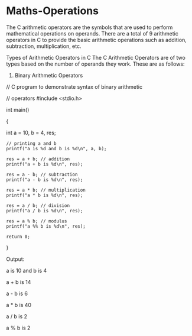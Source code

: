 # Maths-Operations

The C arithmetic operators are the symbols that are used to perform mathematical operations on operands. There are a total of 9 arithmetic operators in C to provide the basic arithmetic operations such as addition, subtraction, multiplication, etc.

Types of Arithmetic Operators in C
The C Arithmetic Operators are of two types based on the number of operands they work. These are as follows:

1. Binary Arithmetic Operators

// C program to demonstrate syntax of binary arithmetic

// operators
#include <stdio.h>
 
int main()

{
  
  int a = 10, b = 4, res;
 
    // printing a and b
    printf("a is %d and b is %d\n", a, b);
 
    res = a + b; // addition
    printf("a + b is %d\n", res);
 
    res = a - b; // subtraction
    printf("a - b is %d\n", res);
 
    res = a * b; // multiplication
    printf("a * b is %d\n", res);
 
    res = a / b; // division
    printf("a / b is %d\n", res);
 
    res = a % b; // modulus
    printf("a %% b is %d\n", res);
 
    return 0;
}

Output:

a is 10 and b is 4

a + b is 14

a - b is 6

a * b is 40

a / b is 2

a % b is 2
